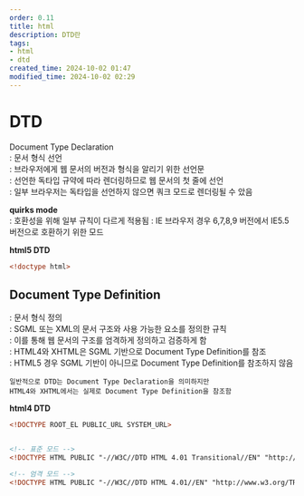 ```yaml
---
order: 0.11
title: html
description: DTD란
tags:
- html
- dtd
created_time: 2024-10-02 01:47
modified_time: 2024-10-02 02:29
---
```


# DTD
Document Type Declaration  
: 문서 형식 선언  
: 브라우저에게 웹 문서의 버전과 형식을 알리기 위한 선언문  
: 선언한 독타입 규약에 따라 렌더링하므로 웹 문서의 첫 줄에 선언  
: 일부 브라우저는 독타입을 선언하지 않으면 쿼크 모드로 렌더링될 수 았음

**quirks mode**  
: 호환성을 위해 일부 규칙이 다르게 적용됨
: IE 브라우저 경우 6,7,8,9 버전에서 IE5.5 버전으로 호환하기 위한 모드   


**html5 DTD**
```html
<!doctype html>
```



## Document Type Definition
: 문서 형식 정의  
: SGML 또는 XML의 문서 구조와 사용 가능한 요소를 정의한 규칙  
: 이를 통해 웹 문서의 구조를 엄격하게 정의하고 검증하게 함  
: HTML4와 XHTML은 SGML 기반으로 Document Type Definition를 참조  
: HTML5 경우 SGML 기반이 아니므로 Document Type Definition를 참조하지 않음   

```
일반적으로 DTD는 Document Type Declaration을 의미하지만 
HTML4와 XHTML에서는 실제로 Document Type Definition을 참조함
```


**html4 DTD**
```html
<!DOCTYPE ROOT_EL PUBLIC_URL SYSTEM_URL>


<!-- 표준 모드 -->
<!DOCTYPE HTML PUBLIC "-//W3C//DTD HTML 4.01 Transitional//EN" "http://www.w3.org/TR/html4/loose.dtd">

<!-- 엄격 모드 -->
<!DOCTYPE HTML PUBLIC "-//W3C//DTD HTML 4.01//EN" "http://www.w3.org/TR/html4/strict.dtd">
```